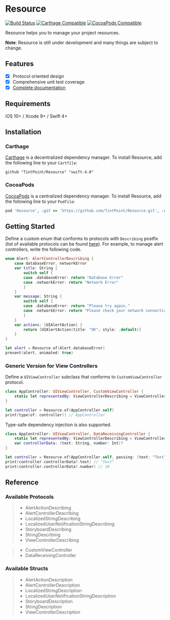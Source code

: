 # Resource

[![Build Status](https://img.shields.io/travis/TintPoint/Resource.svg)](https://travis-ci.org/TintPoint/Resource)
[![Carthage Compatible](https://img.shields.io/badge/carthage-compatible-4BC51D.svg)](https://github.com/Carthage/Carthage)
[![CocoaPods Compatible](https://img.shields.io/cocoapods/v/Resource.svg)](https://cocoapods.org)

Resource helps you to manage your project resources.

**Note**: Resource is still under development and many things are subject to change.

## Features

- [x] Protocol oriented design
- [x] Comprehensive unit test coverage
- [x] [Complete documentation](http://cocoadocs.org/docsets/Resource)

## Requirements

iOS 10+ / Xcode 9+ / Swift 4+

## Installation

### Carthage

[Carthage](https://github.com/Carthage/Carthage) is a decentralized dependency manager. To install Resource, add the following line to your `Cartfile`:

```ogdl
github "TintPoint/Resource" "swift-4.0"
```

### CocoaPods

[CocoaPods](https://cocoapods.org) is a centralized dependency manager. To install Resource, add the following line to your `Podfile`:

```ruby
pod 'Resource', :git => 'https://github.com/TintPoint/Resource.git', :branch => 'swift-4.0'
```

## Getting Started

Define a custom enum that conforms to protocols with `Describing` postfix (list of available protocols can be found [here](#available-protocols)). For example, to manage alert controllers, write the following code.

```swift
enum Alert: AlertControllerDescribing {
    case databaseError, networkError
    var title: String {
        switch self {
        case .databaseError: return "Database Error"
        case .networkError: return "Network Error"
        }
    }
    var message: String {
        switch self {
        case .databaseError: return "Please try again."
        case .networkError: return "Please check your network connection."
        }
    }
    var actions: [UIAlertAction] {
        return [UIAlertAction(title: "OK", style: .default)]
    }
}
```

```swift
let alert = Resource.of(Alert.databaseError)
present(alert, animated: true)
```

### Generic Version for View Controllers

Define a `UIViewController` subclass that conforms to `CustomViewController` protocol.

```swift
class AppController: UIViewController, CustomViewController {
    static let representedBy: ViewControllerDescribing = ViewControllerDescription(name: "Main", storyboard: UIStoryboard(name: "Main", bundle: Bundle.main))
}
```

```swift
let controller = Resource.of(AppController.self)
print(type(of: controller)) // AppController
```

Type-safe dependency injection is also supported.

```swift
class AppController: UIViewController, DataReceivingController {
    static let representedBy: ViewControllerDescribing = ViewControllerDescription(name: "Main", storyboard: UIStoryboard(name: "Main", bundle: Bundle.main))
    var controllerData: (text: String, number: Int)?
}
```

```swift
let controller = Resource.of(AppController.self, passing: (text: "Text", number: 10))
print(controller.controllerData?.text) // "Text"
print(controller.controllerData?.number) // 10
```

## Reference

### Available Protocols

> - AlertActionDescribing
> - AlertControllerDescribing
> - LocalizedStringDescribing
> - LocalizedUserNotificationStringDescribing
> - StoryboardDescribing
> - StringDescribing
> - ViewControllerDescribing

> - CustomViewController
> - DataReceivingController

### Available Structs

> - AlertActionDescription
> - AlertControllerDescription
> - LocalizedStringDescription
> - LocalizedUserNotificationStringDescription
> - StoryboardDescription
> - StringDescription
> - ViewControllerDescription
